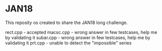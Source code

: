# JAN18
This reposity os created to share the JAN18 long challenge.

rect.cpp - accepted
macsc.cpp - wrong answer in few testcases, help me by validating it
subar.cpp - wrong answer in few testcases, help me by validating it
prt.cpp - unable to detect the "impossible" series
